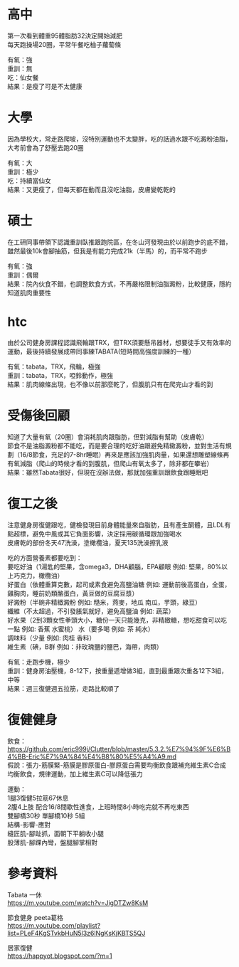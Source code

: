 # 高中
第一次看到體重95體脂肪32決定開始減肥  
每天跑操場20圈，平常午餐吃柚子蘿蔔條  

有氧：強  
重訓：無  
吃：仙女餐  
結果：是瘦了可是不太健康  

# 大學
因為學校大，常走路爬坡，沒特別運動也不太變胖，吃的話過水跟不吃澱粉油脂，大考前會為了舒壓去跑20圈  

有氧：大  
重訓：極少  
吃：持續當仙女  
結果：又更瘦了，但每天都在動而且沒吃油脂，皮膚變乾乾的  

# 碩士
在工研同事帶領下認識重訓臥推跟跑院區，在冬山河發現由於以前跑步的底不錯，雖然最後10k會腳抽筋，但我是有能力完成21k（半馬）的，而平常不跑步  

有氧：強  
重訓：偶爾  
結果：院內伙食不錯，也調整飲食方式，不再嚴格限制油脂澱粉，比較健康，隱約知道肌肉重要性  

# htc
由於公司健身房課程認識飛輪跟TRX，但TRX須要懸吊器材，想要徒手又有效率的運動，最後持續發展成帶同事練TABATA(短時間高強度訓練的一種）  

有氧：tabata，TRX，飛輪，極強  
重訓：tabata，TRX，啞鈴動作，極強  
結果：肌肉線條出現，也不像以前那麼乾了，但腹肌只有在爬完山才看的到  

# 受傷後回顧
知道了大量有氧（20圈）會消耗肌肉跟脂肪，但對減脂有幫助（皮膚乾）  
節食不是油脂澱粉都不能吃，而是要合理的吃好油跟避免精緻澱粉，並對生活有規劃（16/8節食，充足的7-8hr睡眠）再來是應該加強肌肉量，如果還想雕塑線條再有氧減脂（爬山的時候才看的到腹肌，但爬山有氧太多了，除非都在攀岩）  
結果：雖然Tabata很好，但現在沒辦法做，那就加強重訓跟飲食跟睡眠吧  

# 復工之後
注意健身房復健跟吃，健檢發現目前身體能量來自脂肪，且有產生酮體，且LDL有點超標，避免中風或其它負面影響，決定採用碳循環跟加強喝水  
皮膚乾的部份冬天47洗澡，塗橄欖油，夏天135洗澡擦乳液  

吃的方面營養素都要吃到：  
要吃好油（1湯匙的堅果，含omega3，DHA顧腦，EPA顧眼 例如: 堅果，80%以上巧克力，橄欖油）  
好蛋白（依體重算克數，起司或素食避免高鹽油糖 例如: 運動前後高蛋白，全蛋，雞胸肉，睡前奶類酪蛋白，黃豆做的豆腐豆漿）  
好澱粉（半碗非精緻澱粉 例如: 糙米，燕麥，地瓜 南瓜，芋頭，綠豆）  
纖維（不太超過，不引發脹氣就好，避免高鹽油 例如: 蔬菜）  
好水果（2到3顆女性拳頭大小，糖份一天只能幾克，非精緻糖，想吃甜食可以吃一點 例如: 香蕉 水蜜桃）
水（要多喝 例如: 茶 純水）  
調味料（少量 例如: 肉桂 香料）  
維生素（碘，B群 例如：非玫瑰鹽的鹽巴，海帶，肉類）  

有氧：走跑步機，極少  
重訓：健身房油壓機，8-12下，按重量遞增做3組，直到最重跟次重各12下3組，中等  
結果：週三復健週五拉筋，走路比較順了  

# 復健健身  
飲食：  
https://github.com/eric999j/Clutter/blob/master/5.3.2.%E7%94%9F%E6%B4%BB-Eric%E7%9A%84%E4%B8%80%E5%A4%A9.md  
假說：張力-筋膜緊-筋膜是膠原蛋白-膠原蛋白需要均衡飲食跟補充維生素C合成  
均衡飲食，規律運動，加上維生素C可以降低張力  

運動：  
1腿3復健5拉筋67休息  
2腹4上肢 配合16/8間歇性進食，上班時間8小時吃完就不再吃東西  
雙腳橋30秒 單腳橋10秒 5組  
結構-影響-應對   
縫匠肌-腳趾抓，面朝下平躺收小腿  
股薄肌-腳踝內彎，盤腿腳掌相對  

# 參考資料
Tabata 一休  
https://m.youtube.com/watch?v=JigDTZw8KsM   

節食健身 peeta葛格  
https://m.youtube.com/playlist?list=PLeF4KgSTvkbHuN5l3z6lNgKsKjKBTS5QJ  

居家復健  
https://happyot.blogspot.com/?m=1  
